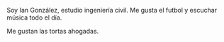 ﻿Soy Ian González, estudio ingeniería civil.
Me gusta el futbol y escuchar música todo el día.

Me gustan las tortas ahogadas.
